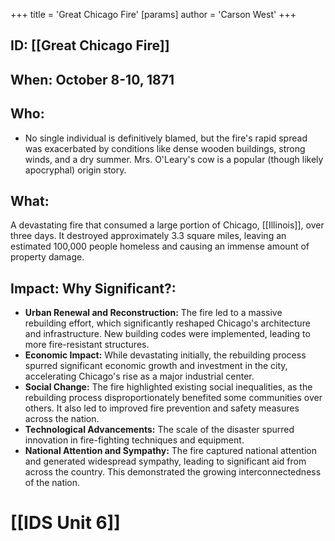 +++
 title = 'Great Chicago Fire'
[params]
	author = 'Carson West'
+++
## ID: [[Great Chicago Fire]]

## When: October 8-10, 1871

## Who: 
* No single individual is definitively blamed, but the fire's rapid spread was exacerbated by conditions like dense wooden buildings, strong winds, and a dry summer.  Mrs. O'Leary's cow is a popular (though likely apocryphal) origin story.

## What: 
A devastating fire that consumed a large portion of Chicago, [[Illinois]], over three days.  It destroyed approximately 3.3 square miles, leaving an estimated 100,000 people homeless and causing an immense amount of property damage.

## Impact: Why Significant?:
* **Urban Renewal and Reconstruction:** The fire led to a massive rebuilding effort, which significantly reshaped Chicago's architecture and infrastructure.  New building codes were implemented, leading to more fire-resistant structures.
* **Economic Impact:** While devastating initially, the rebuilding process spurred significant economic growth and investment in the city, accelerating Chicago's rise as a major industrial center.
* **Social Change:** The fire highlighted existing social inequalities, as the rebuilding process disproportionately benefited some communities over others. It also led to improved fire prevention and safety measures across the nation.
* **Technological Advancements:** The scale of the disaster spurred innovation in fire-fighting techniques and equipment.
* **National Attention and Sympathy:** The fire captured national attention and generated widespread sympathy, leading to significant aid from across the country.  This demonstrated the growing interconnectedness of the nation.


# [[IDS Unit 6]]